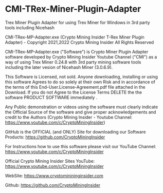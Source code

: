 # CMI-TRex-Miner-Plugin-Adapter
Trex Miner Plugin Adapter for using Trex Miner for Windows in 3rd party tools including Nicehash

CMI-TRex-MP-Adapter.exe (Crypto Mining Insider T-Rex Miner Plugin Adapter) - Copyright 2021,2022 Crypto Mining Insider All Rights Reserved

CMI-TRex-MP-Adapter.exe ("Software") is Crypto Miner Plugin Adapter software developed by Crypto Mining Insider Youtube Channel ("CMI") as a way of using Trex Miner 0.24.8 with 3rd party mining software tools including the later vesion of Nicehash Miner (3.0.6.9).

This Software is Licensed, not sold. Anyone downloading, installing or using this software Agrees to do so solely at their own Risk and in accordance of the terms of this End-User.License-Agreement.pdf file attached in the Download. If you do not Agree to the License Terms DELETE the the software PRODUCT SOFTWARE immediately .

Any Public demonstration or videos using the software must clearly indicate the Official Source of the software and give proper acknowledgements and credit to the Authors (Crypto Mining Insider - Youtube Channel: https://www.youtube.com/c/CryptoMiningInsider)

GitHub is the OFFICIAL (and ONLY) Site for downloading our Software Products: https://github.com/CryptoMiningInsider

For Instructions how to use this software please visit our YouTube Channel: https://www.youtube.com/c/CryptoMiningInsider

Official Crypto Mining Insider Sites
YouTube: https://www.youtube.com/c/CryptoMiningInsider

WebSite: https://www.cryptominininginsider.com

Github: https://github.com/CryptoMiningInsider
